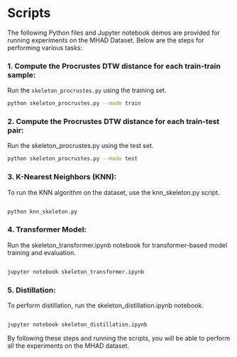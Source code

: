 # Scripts

The following Python files and Jupyter notebook demos are provided for running experiments on the MHAD Dataset. Below are the steps for performing various tasks:

### 1. Compute the Procrustes DTW distance for each **train-train** sample:
Run the `skeleton_procrustes.py` using the training set.

```bash
python skeleton_procrustes.py --mode train
```
### 2. Compute the Procrustes DTW distance for each train-test pair:
Run the skeleton_procrustes.py using the test set.

```bash
python skeleton_procrustes.py --mode test
```
### 3. K-Nearest Neighbors (KNN):
To run the KNN algorithm on the dataset, use the knn_skeleton.py script.

```bash

python knn_skeleton.py
```
### 4. Transformer Model:
Run the skeleton_transformer.ipynb notebook for transformer-based model training and evaluation.

```bash

jupyter notebook skeleton_transformer.ipynb
```
### 5. Distillation:
To perform distillation, run the skeleton_distillation.ipynb notebook.

```bash

jupyter notebook skeleton_distillation.ipynb
```
By following these steps and running the scripts, you will be able to perform all the experiments on the MHAD dataset.
